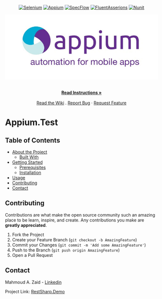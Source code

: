<!-- PROJECT SHIELDS -->
<p align="center">        
    <a href="https://www.seleniumhq.org" alt="Selenium">
        <img alt="Selenium" src="https://img.shields.io/nuget/dt/selenium.webdriver.svg?label=Selenium"></a>     
    <a href="http://appium.io" alt="Appium">
        <img alt="Appium" src="https://img.shields.io/nuget/dt/Appium.Webdriver.svg?label=Appium"></a>
    <a href="https://specflow.org/" alt="SpecFlow">
        <img alt="SpecFlow" src="https://img.shields.io/nuget/dt/SpecFlow.svg?label=SpecFlow&logo=SpecFlow"></a>   
  <a href="https://fluentAssertions.com" alt="FluentAssertions">
        <img alt="FluentAsserions" src="https://img.shields.io/nuget/dt/FluentAssertions.svg?label=FluentAssertions&logo=FluentAssertions"></a>
  <a href="https://nunit.org" alt="NUnit">
        <img alt="Nunit" src="https://img.shields.io/nuget/dt/NUnit.svg?label=NUnit&logo=NUnit"></a>  
</p>

<!-- PROJECT LOGO -->
<p align="center">
  <a href="https://github.com/mahmoudazaid/RestSharp.Demo">
    <img src="Images/Appium.jpg" alt="Logo">
  </a>  
   <p align="center">
    <br />
    <a href="#about-the-project"><strong>Read Instructions »</strong></a>
    <br />
    <br />  
    <a href="https://github.com/mahmoudazaid/Appium.Test/wiki">Read the Wiki</a>
    .
    <a href="https://github.com/mahmoudazaid/Appium.Test/issues">Report Bug</a>
    ·
    <a href="https://github.com/mahmoudazaid/Appium.Test/issues">Request Feature</a>
  </p>
</p>

# Appium.Test

<!-- TABLE OF CONTENTS -->
## Table of Contents

* [About the Project](#about-the-project)
  * [Built With](#built-with)
* [Getting Started](#getting-started)
  * [Prerequisites](#prerequisites)
  * [Installation](#installation)
* [Usage](#usage)
* [Contributing](#contributing)
* [Contact](#contact)



<!-- CONTRIBUTING -->
## Contributing

Contributions are what make the open source community such an amazing place to be learn, inspire, and create. Any contributions you make are **greatly appreciated**.

1. Fork the Project
2. Create your Feature Branch (`git checkout -b AmazingFeature`)
3. Commit your Changes (`git commit -m 'Add some AmazingFeature'`)
4. Push to the Branch (`git push origin AmazingFeature`)
5. Open a Pull Request

<!-- CONTACT -->
## Contact

Mahmoud A. Zaid - [Linkedin](https://www.linkedin.com/in/mahmoudazaid/)

Project Link: [RestSharp.Demo](https://github.com/mahmoudazaid/Appium.Test)


